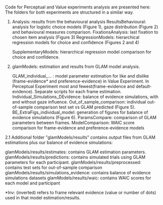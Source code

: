 Code for Perceptual and Value experiments analysis are presented here:
The folders for both experiments are structured in a similar way.



1. Analysis: results from the behavioural analysis
	ResultsBehavioural: analysis for logistic choice models (Figure 1), gaze distribution (Figure 2) and behavioural measures comparison.
	FixationsAnalysis: last fixation to chosen item analysis (Figure 3)
	RegressionModels: hierarchical regression models for choice and confidence (Figures 2 and 4)

	SupplementaryModels: hierarchical regression model comparison for choice and confidence.


2. glamModels: estimation and results from GLAM model analysis.

	GLAM_individual_... : model parameter estimation for like and dislike (frame-evidence* and preference-evidence) in Value Experiment. In Perceptual Experiment most and fewest(frame-evidence and default-evidence). Separate scripts for each frame estimation.
	Individual_Simulations_DEvidence: balance of evidence simulations, with and without gaze influence.
	Out_of_sample_comparison: individual out-of-sample comparison test set vs GLAM predicted (Figure 5).
	BE_ExtraFigs_individual_model: generation of figures for balance of evidence simulations (Figure 6).
	ParamsCompare: comparison of GLAM parameters between frames.
	ModelComparison: WAIC score comparison for frame-evidence and preference-evidence models

2.1 Additional folder "glamModels/results" contains output files from GLAM estimations plus our balance of evidence simulations:

glamModels/results/estimates: contains GLAM estimation parameters.
glamModels/results/predictions: contains simulated trials using GLAM parameters for each participant.
glamModels/results/preprocessed: contains test sets for out-of-sample comparison
glamModels/results/simulations_evidence: contains balance of evidence simulations datasets
glamModels/results/waic: contains WAIC scores for each model and participant


*Inv: (inverted) refers to frame relevant evidence (value or number of dots) used in that model estimation/results.


